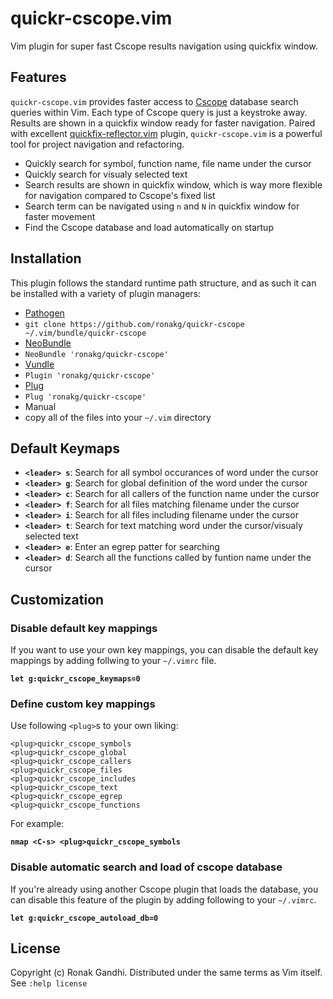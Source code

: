 # quickr-cscope.vim
Vim plugin for super fast Cscope results navigation using quickfix window.

## Features
`quickr-cscope.vim` provides faster access to [Cscope](http://cscope.sourceforge.net/) database search queries within Vim. Each type of Cscope query is just a keystroke away. Results are shown in a quickfix window ready for faster navigation. Paired with excellent [quickfix-reflector.vim](https://github.com/stefandtw/quickfix-reflector.vim) plugin, `quickr-cscope.vim` is a powerful tool for project navigation and refactoring.

* Quickly search for symbol, function name, file name under the cursor
* Quickly search for visualy selected text
* Search results are shown in quickfix window, which is way more flexible for navigation compared to Cscope's fixed list
* Search term can be navigated using `n` and `N` in quickfix window for faster movement
* Find the Cscope database and load automatically on startup

## Installation

This plugin follows the standard runtime path structure, and as such it can be installed with a variety of plugin managers:

*  [Pathogen](https://github.com/tpope/vim-pathogen)
  *  `git clone https://github.com/ronakg/quickr-cscope ~/.vim/bundle/quickr-cscope`
*  [NeoBundle](https://github.com/Shougo/neobundle.vim)
  *  `NeoBundle 'ronakg/quickr-cscope'`
*  [Vundle](https://github.com/gmarik/vundle)
  *  `Plugin 'ronakg/quickr-cscope'`
*  [Plug](https://github.com/junegunn/vim-plug)
  *  `Plug 'ronakg/quickr-cscope'`
*  Manual
  *  copy all of the files into your `~/.vim` directory

## Default Keymaps

* **`<leader> s`**: Search for all symbol occurances of word under the cursor
* **`<leader> g`**: Search for global definition of the word under the cursor
* **`<leader> c`**: Search for all callers of the function name under the cursor
* **`<leader> f`**: Search for all files matching filename under the cursor
* **`<leader> i`**: Search for all files including filename under the cursor
* **`<leader> t`**: Search for text matching word under the cursor/visualy selected text
* **`<leader> e`**: Enter an egrep patter for searching
* **`<leader> d`**: Search all the functions called by funtion name under the cursor

## Customization

### Disable default key mappings
If you want to use your own key mappings, you can disable the default key mappings by adding follwing to your `~/.vimrc` file.

**`let g:quickr_cscope_keymaps=0`**

### Define custom key mappings

Use following `<plug>`s to your own liking:

    <plug>quickr_cscope_symbols
    <plug>quickr_cscope_global
    <plug>quickr_cscope_callers
    <plug>quickr_cscope_files
    <plug>quickr_cscope_includes
    <plug>quickr_cscope_text
    <plug>quickr_cscope_egrep
    <plug>quickr_cscope_functions

For example:

**`nmap <C-s> <plug>quickr_cscope_symbols`**

### Disable automatic search and load of cscope database
If you're already using another Cscope plugin that loads the database, you can disable this feature of the plugin by adding following to your `~/.vimrc`.

**`let g:quickr_cscope_autoload_db=0`**

## License
Copyright (c) Ronak Gandhi. Distributed under the same terms as Vim itself. See
`:help license`
